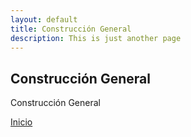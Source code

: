 ```yaml
---
layout: default
title: Construcción General
description: This is just another page
---
```


## Construcción General

Construcción General

[Inicio](./)
